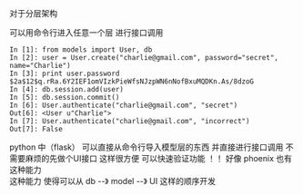 对于分层架构

可以用命令行进入任意一个层 进行接口调用 
>
    In [1]: from models import User, db
    In [2]: user = User.create("charlie@gmail.com", password="secret",
    name="Charlie")
    In [3]: print user.password
    $2a$12$q.rRa.6Y2IEF1omVIzkPieWfsNJzpWN6nNofBxuMQDKn.As/8dzoG
    In [4]: db.session.add(user)
    In [5]: db.session.commit()
    In [6]: User.authenticate("charlie@gmail.com", "secret")
    Out[6]: <User u"Charlie">
    In [7]: User.authenticate("charlie@gmail.com", "incorrect")
    Out[7]: False
    
python 中（flask） 可以直接从命令行导入模型层的东西 并直接进行接口调用 不需要麻烦的先做个UI接口 这样很方便 可以快速验证功能 ！！
好像 phoenix 也有这种能力   
这种能力 使得可以从 db --》  model --》 UI 这样的顺序开发 